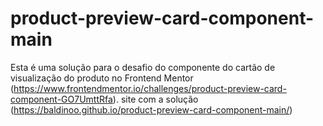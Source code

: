 # product-preview-card-component-main
Esta é uma solução para o desafio do componente do cartão de visualização do produto no Frontend Mentor (https://www.frontendmentor.io/challenges/product-preview-card-component-GO7UmttRfa).
site com a solução (https://baldinoo.github.io/product-preview-card-component-main/)
